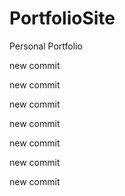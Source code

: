 # PortfolioSite

Personal Portfolio

new commit

new commit

new commit

new commit

new commit

new commit

new commit